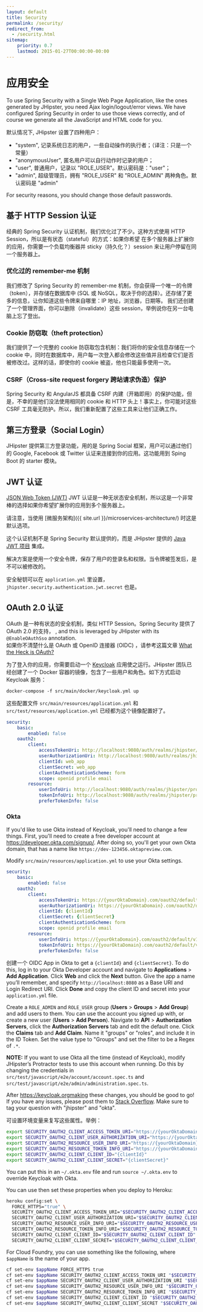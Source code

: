 ```yaml
---
layout: default
title: Security
permalink: /security/
redirect_from:
  - /security.html
sitemap:
    priority: 0.7
    lastmod: 2015-01-27T00:00:00-00:00
---
```


# <i class="fa fa-lock"></i> 应用安全

To use Spring Security with a Single Web Page Application, like the ones generated by JHipster, you need Ajax login/logout/error views. We have configured Spring Security in order to use those views correctly, and of course we generate all the JavaScript and HTML code for you.

默认情况下, JHipster 设置了四种用户：

*   "system", 记录系统日志的用户，一些自动操作的执行者；（译注：只是一个常量）
*   "anonymousUser", 匿名用户可以自行动作时记录的用户；
*   "user", 普通用户，记录以 "ROLE_USER"。默认密码是："user"；
*   "admin", 超级管理员，拥有 "ROLE_USER" 和 "ROLE_ADMIN" 两种角色。默认密码是 "admin"

For security reasons, you should change those default passwords.

## 基于 HTTP Session 认证

经典的 Spring Security 认证机制，我们优化过了不少。这种方式使用 HTTP Session，所以是有状态（stateful）的方式：如果你希望
在多个服务器上扩展你的应用，你需要一个负载均衡器并 sticky（持久化？）session 来让用户停留在同一个服务器上。

### 优化过的 remember-me 机制

我们修改了 Spring Security 的 remember-me 机制，你会获得一个唯一的令牌（token），并存储在数据库中 (SQL 或 NoSQL，取决于你的选择）。还存储了更多的信息，让你知道这些令牌来自哪里：IP 地址，浏览器，日期等。
我们还创建了一个管理界面，你可以删除（invalidate）这些 session，举例说你在另一台电脑上忘了登出。

### Cookie 防窃取（theft protection）

我们提供了一个完整的 cookie 防窃取包含机制：我们将你的安全信息存储在一个 cookie 中，同时在数据库中，用户每一次登入都会修改这些值并且检查它们是否被修改过。这样的话，即使你的 cookie 被盗，他也只能最多使用一次。

### CSRF（Cross-site request forgery 跨站请求伪造）保护

Spring Security 和 AngularJS 都具备 CSRF 内建（开箱即用）的保护功能，但是，不幸的是他们没法使用相同的 cookie 和 HTTP 头上！事实上，你可能对这些 CSRF 工具毫无防护。所以，我们重新配置了这些工具来让他们正确工作。

## 第三方登录（Social Login）

JHipster 提供第三方登录功能，用的是 Spring Social 框架，用户可以通过他们的 Google, Facebook 或 Twitter 认证来连接到你的应用。这功能用到 Sping Boot 的 starter 模块。

## JWT 认证

[JSON Web Token (JWT)](https://jwt.io/) JWT 认证是一种无状态安全机制，所以这是一个非常棒的选择如果你希望扩展你的应用到多个服务器上。

请注意，当使用 [微服务架构]({{ site.url }}/microservices-architecture/) 时这是默认选项。

这个认证机制不是 Spring Security 默认提供的，而是 JHipster 提供的 [Java JWT 项目](https://github.com/jwtk/jjwt) 集成。 

解决方案是使用一个安全令牌，保存了用户的登录名和权限。当令牌被签发后，是不可以被修改的。

安全秘钥可以在 `application.yml` 里设置，`jhipster.security.authentication.jwt.secret` 也是。

## OAuth 2.0 认证

OAuth 是一种有状态的安全机制，类似 HTTP Session。Spring Security 提供了 OAuth 2.0 的支持，
, and this is leveraged by JHipster with its `@EnableOAuthSso` annotation.  
如果你不清楚什么是 OAuth 或 OpenID 连接器 (OIDC) ，请参考这篇文章 [What the Heck is OAuth?](https://developer.okta.com/blog/2017/06/21/what-the-heck-is-oauth)

为了登入你的应用，你需要启动一个 [Keycloak](https://keycloak.org) 应用使之运行。JHipster 团队已经创建了一个 Docker 容器的镜像，包含了一些用户和角色。如下方式启动 Keycloak 服务：

```
docker-compose -f src/main/docker/keycloak.yml up
```

这些配置文件 `src/main/resources/application.yml` 和 `src/test/resources/application.yml` 已经都为这个镜像配置好了。

```yaml
security:
    basic:
        enabled: false
    oauth2:
        client:
            accessTokenUri: http://localhost:9080/auth/realms/jhipster/protocol/openid-connect/token
            userAuthorizationUri: http://localhost:9080/auth/realms/jhipster/protocol/openid-connect/auth
            clientId: web_app
            clientSecret: web_app
            clientAuthenticationScheme: form
            scope: openid profile email
        resource:
            userInfoUri: http://localhost:9080/auth/realms/jhipster/protocol/openid-connect/userinfo
            tokenInfoUri: http://localhost:9080/auth/realms/jhipster/protocol/openid-connect/token/introspect
            preferTokenInfo: false
```

### Okta

If you'd like to use Okta instead of Keycloak, you'll need to change a few things. First, you'll need to create a free developer account at <https://developer.okta.com/signup/>. After doing so, you'll get your own Okta domain, that has a name like `https://dev-123456.oktapreview.com`.

Modify `src/main/resources/application.yml` to use your Okta settings.

```yaml
security:
    basic:
        enabled: false
    oauth2:
        client:
            accessTokenUri: https://{yourOktaDomain}.com/oauth2/default/v1/token
            userAuthorizationUri: https://{yourOktaDomain}.com/oauth2/default/v1/authorize
            clientId: {clientId}
            clientSecret: {clientSecret}
            clientAuthenticationScheme: form
            scope: openid profile email
        resource:
            userInfoUri: https://{yourOktaDomain}.com/oauth2/default/v1/userinfo
            tokenInfoUri: https://{yourOktaDomain}.com/oauth2/default/v1/introspect
            preferTokenInfo: false
```

创建一个 OIDC App in Okta to get a `{clientId}` and `{clientSecret}`. To do this, log in to your Okta Developer account and navigate to **Applications** > **Add Application**. Click **Web** and click the **Next** button. Give the app a name you’ll remember, and specify `http://localhost:8080` as a Base URI and Login Redirect URI. Click **Done** and copy the client ID and secret into your `application.yml` file.

Create a `ROLE_ADMIN` and `ROLE_USER` group (**Users** > **Groups** > **Add Group**) and add users to them. You can use the account you signed up with, or create a new user (**Users** > **Add Person**). Navigate to **API** > **Authorization Servers**, click the **Authorization Servers** tab and edit the default one. Click the **Claims** tab and **Add Claim**. Name it "groups" or "roles", and include it in the ID Token. Set the value type to "Groups" and set the filter to be a Regex of `.*`.

**NOTE:** If you want to use Okta all the time (instead of Keycloak), modify JHipster’s Protractor tests to use this account when running. Do this by changing the credentials in `src/test/javascript/e2e/account/account.spec.ts` and `src/test/javascript/e2e/admin/administration.spec.ts`.

After https://keycloak.orgmaking these changes, you should be good to go! If you have any issues, please post them to [Stack Overflow](https://stackoverflow.com/questions/tagged/jhipster). Make sure to tag your question with "jhipster" and "okta".

可设置环境变量来复写这些属性。举例：

```bash
export SECURITY_OAUTH2_CLIENT_ACCESS_TOKEN_URI="https://{yourOktaDomain}.com/oauth2/default/v1/token"
export SECURITY_OAUTH2_CLIENT_USER_AUTHORIZATION_URI="https://{yourOktaDomain}.com/oauth2/default/v1/authorize"
export SECURITY_OAUTH2_RESOURCE_USER_INFO_URI="https://{yourOktaDomain}.com/oauth2/default/v1/userinfo"
export SECURITY_OAUTH2_RESOURCE_TOKEN_INFO_URI="https://{yourOktaDomain}.com/oauth2/default/v1/introspect"
export SECURITY_OAUTH2_CLIENT_CLIENT_ID="{clientId}"
export SECURITY_OAUTH2_CLIENT_CLIENT_SECRET="{clientSecret}"
```

You can put this in an `~/.okta.env` file and run `source ~/.okta.env` to override Keycloak with Okta.

You can use then set these properties when you deploy to Heroku:

```bash
heroku config:set \
  FORCE_HTTPS="true" \
  SECURITY_OAUTH2_CLIENT_ACCESS_TOKEN_URI="$SECURITY_OAUTH2_CLIENT_ACCESS_TOKEN_URI" \
  SECURITY_OAUTH2_CLIENT_USER_AUTHORIZATION_URI="$SECURITY_OAUTH2_CLIENT_USER_AUTHORIZATION_URI" \
  SECURITY_OAUTH2_RESOURCE_USER_INFO_URI="$SECURITY_OAUTH2_RESOURCE_USER_INFO_URI" \
  SECURITY_OAUTH2_RESOURCE_TOKEN_INFO_URI="$SECURITY_OAUTH2_RESOURCE_TOKEN_INFO_URI" \
  SECURITY_OAUTH2_CLIENT_CLIENT_ID="$SECURITY_OAUTH2_CLIENT_CLIENT_ID" \
  SECURITY_OAUTH2_CLIENT_CLIENT_SECRET="$SECURITY_OAUTH2_CLIENT_CLIENT_SECRET"
```

For Cloud Foundry, you can use something like the following, where `$appName` is the name of your app.

```bash
cf set-env $appName FORCE_HTTPS true
cf set-env $appName SECURITY_OAUTH2_CLIENT_ACCESS_TOKEN_URI "$SECURITY_OAUTH2_CLIENT_ACCESS_TOKEN_URI"
cf set-env $appName SECURITY_OAUTH2_CLIENT_USER_AUTHORIZATION_URI "$SECURITY_OAUTH2_CLIENT_USER_AUTHORIZATION_URI"
cf set-env $appName SECURITY_OAUTH2_RESOURCE_USER_INFO_URI "$SECURITY_OAUTH2_RESOURCE_USER_INFO_URI"
cf set-env $appName SECURITY_OAUTH2_RESOURCE_TOKEN_INFO_URI "$SECURITY_OAUTH2_RESOURCE_TOKEN_INFO_URI"
cf set-env $appName SECURITY_OAUTH2_CLIENT_CLIENT_ID "$SECURITY_OAUTH2_CLIENT_CLIENT_ID"
cf set-env $appName SECURITY_OAUTH2_CLIENT_CLIENT_SECRET "$SECURITY_OAUTH2_CLIENT_CLIENT_SECRET"
```